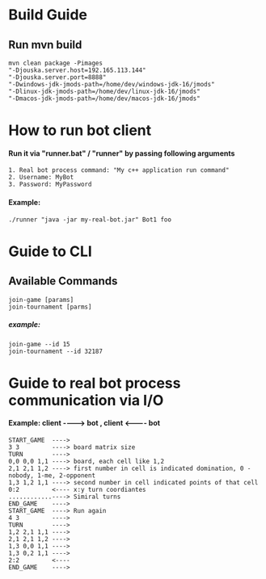 # Build Guide

## Run mvn build
```
mvn clean package -Pimages
"-Djouska.server.host=192.165.113.144" 
"-Djouska.server.port=8888" 
"-Dwindows-jdk-jmods-path=/home/dev/windows-jdk-16/jmods"
"-Dlinux-jdk-jmods-path=/home/dev/linux-jdk-16/jmods"
"-Dmacos-jdk-jmods-path=/home/dev/macos-jdk-16/jmods"
```

# How to run bot client
#### Run it via "runner.bat" / "runner" by passing following arguments
    1. Real bot process command: "My c++ application run command"
    2. Username: MyBot 
    3. Password: MyPassword
#### Example: 
    ./runner "java -jar my-real-bot.jar" Bot1 foo

# Guide to CLI
## Available Commands
    join-game [params]
    join-tournament [parms]
##### example:
    join-game --id 15
    join-tournament --id 32187

# Guide to real bot process communication via I/O 

#### Example: client ----> bot , client <---- bot
    START_GAME  ---->
    3 3         ----> board matrix size
    TURN        ---->
    0,0 0,0 1,1 ----> board, each cell like 1,2 
    2,1 2,1 1,2 ----> first number in cell is indicated domination, 0 - nobody, 1-me, 2-opponent
    1,3 1,2 1,1 ----> second number in cell indicated points of that cell
    0:2         <---- x:y turn coordiantes
    ............----> Simiral turns
    END_GAME    ---->
    START_GAME  ----> Run again
    4 3         ---->
    TURN        ---->
    1,2 2,1 1,1 ---->
    2,1 2,1 1,2 ---->
    1,3 0,0 1,1 ---->
    1,3 0,2 1,1 ---->
    2:2         <----
    END_GAME    ---->
    

